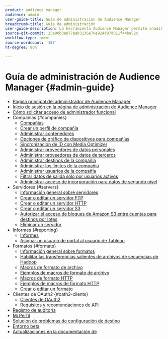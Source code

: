 ```yaml
---
product: audience manager
audience: admin
user-guide-title: Guía de administración de Audience Manager
breadcrumb-title: Guía de administración
user-guide-description: La herramienta Audience Manager permite añadir y configurar compañías, servidores, informes, formatos y usuarios. También permite ver o editar su perfil personal.
source-git-commit: 25a00b3e877eab3136e70e924d87d011f44ba52c
workflow-type: tm+mt
source-wordcount: '187'
ht-degree: 96%

---
```



# Guía de administración de Audience Manager {#admin-guide}

+ [Página principal del administrador de Audience Manager](admin-home.md)
+ [Inicio de sesión en la página de administración de Audience Manager](admin-login.md)
+ [Cómo solicitar acceso de administrador funcional](admin-access.md)
+ Compañías {#companies}
   + [Compañías](companies/admin-companies-overview.md)
   + [Crear un perfil de compañía](companies/admin-manage-company-profiles.md)
   + [Administrar contenedores](companies/admin-manage-containers.md)
   + [Opciones de gráfico de dispositivos para compañías](companies/admin-device-graph-options.md)
   + [Sincronización de ID con Media Optimizer](companies/admin-amo-sync.md)
   + [Administrar proveedores de datos personales](companies/admin-first-party-providers.md)
   + [Administrar proveedores de datos de terceros](companies/admin-third-party-providers.md)
   + [Administrar destinos de la compañía](companies/admin-manage-company-destinations.md)
   + [Administrar los límites de la compañía](companies/admin-company-limits.md)
   + [Administrar usuarios de la compañía](companies/admin-manage-company-users.md)
   + [Filtrar datos de salida solo por usuarios activos](companies/outbound-active-user-filter.md)
   + [Administrar acceso de incorporación para datos de segundo nivel](companies/admin-manage-onboarding-access.md)
+ Servidores {#servers}
   + [Información general sobre servidores](admin-servers/admin-servers.md)
   + [Crear o editar un servidor FTP](admin-servers/create-ftp-server.md)
   + [Crear o editar un servidor HTTP](admin-servers/create-http-server.md)
   + [Crear o editar un servidor S3](admin-servers/create-s3-server.md)
   + [Autorizar el acceso de bloques de Amazon S3 entre cuentas para destinos por lotes](admin-servers/admin-authorize-s3-cross-bucket.md)
   + [Eliminar un servidor](admin-servers/admin-delete-server.md)
+ Informes {#reporting}
   + [Informes](admin-reporting/admin-reporting-overview.md)
   + [Asignar un usuario de portal al usuario de Tableau](admin-reporting/admin-assign-tableau-user.md)
+ Formatos {#formats}
   + [Información general sobre formatos](formats/formats.md)
   + [ Habilitar las transferencias salientes de archivos de secuencias de Hadoop](formats/enable-outbound-seq.md)
   + [Macros de formato de archivo](formats/file-formats.md)
   + [Ejemplos de macros de formato de archivo](formats/file-format-examples.md)
   + [Macros de formato HTTP](formats/web-formats.md)
   + [Ejemplos de macros de formato HTTP](formats/web-format-examples.md)
   + [Crear o editar un formato](formats/admin-create-format.md)
+ Clientes de OAuth2 {#oath2-clients}
   + [Clientes de OAuth2](admin-oauth2/admin-oauth2-create-edit.md)
   + [Requisitos y recomendaciones de API](admin-oauth2/aam-admin-api-requirements.md)
+ [Registro de auditoría](admin-audit-logging.md)
+ [Mi Perfil](admin-my-profile.md)
+ [Solución de problemas de configuración de destino](admin-destination-troubleshooting.md)
+ [Entorno beta](admin-beta-environment.md)
+ [Actualizaciones en la documentación de](admin-doc-updates.md)
